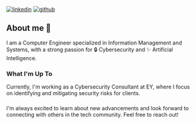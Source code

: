 [![linkedin](https://img.shields.io/static/v1?label=&message=linkedin&color=0e76a8&logo=linkedin&logoColor=white&style=for-the-badge)](https://www.linkedin.com/in/pablo-schneegluth-lópez-523004298/)
[![github](https://img.shields.io/static/v1?label=&message=github&color=171515&logo=github&logoColor=white&style=for-the-badge)](https://github.com/pabloschneegluth)

## About me 👋

I am a Computer Engineer specialized in Information Management and Systems, with a strong passion for 🔒 Cybersecurity and ✨ Artificial Intelligence.

### What I'm Up To
Currently, I'm working as a Cybersecurity Consultant at EY, where I focus on identifying and mitigating security risks for clients.

###

I'm always excited to learn about new advancements and look forward to connecting with others in the tech community. Feel free to reach out!

<!--
**pabloschneegluth/pabloschneegluth** is a ✨ _special_ ✨ repository because its `README.md` (this file) appears on your GitHub profile.

Here are some ideas to get you started:

- 🔭 I’m currently working on ...
- 🌱 I’m currently learning ...
- 👯 I’m looking to collaborate on ...
- 🤔 I’m looking for help with ...
- 💬 Ask me about ...
- 📫 How to reach me: ...
- ⚡ Fun fact: ...
-->

